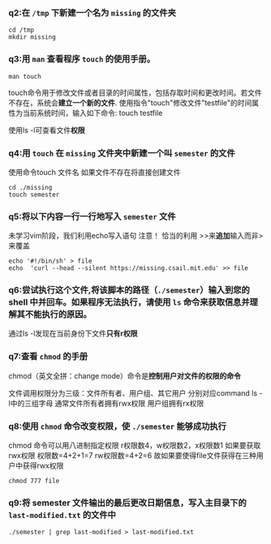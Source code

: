 ### q2:在 `/tmp` 下新建一个名为 `missing` 的文件夹

```shell
cd /tmp
mkdir missing
```



### q3:用 `man` 查看程序 `touch` 的使用手册。

```shell
man touch
```

touch命令用于修改文件或者目录的时间属性，包括存取时间和更改时间。若文件不存在，系统会**建立一个新的文件**.
使用指令"touch"修改文件"testfile"的时间属性为当前系统时间，输入如下命令: touch testfile

使用ls -l可查看文件**权限**



### q4:用 `touch` 在 `missing` 文件夹中新建一个叫 `semester` 的文件

使用命令touch 文件名 如果文件不存在将直接创建文件

```shell
cd ./missing 
touch semester
```



### q5:将以下内容一行一行地写入 `semester` 文件

未学习vim阶段，我们利用echo写入语句
注意！ 恰当的利用 >>来**追加**输入而非>来覆盖

```shell
echo '#!/bin/sh' > file
echo  'curl --head --silent https://missing.csail.mit.edu' >> file
```



### q6:尝试执行这个文件,将该脚本的路径（`./semester`）输入到您的 shell 中并回车。如果程序无法执行，请使用 `ls` 命令来获取信息并理解其不能执行的原因。

通过ls -l发现在当前身份下文件**只有r权限**

### q7:查看 `chmod` 的手册

chmod（英文全拼：change mode）命令是**控制用户对文件的权限的命令**

文件调用权限分为三级：文件所有者、用户组、其它用户
分别对应command ls -l中的三组字母
通常文件所有者拥有rwx权限 用户组拥有rx权限

### q8:使用 `chmod` 命令改变权限，使 `./semester` 能够成功执行
chmod 命令可以用八进制指定权限
r权限数4，w权限数2，x权限数1
如果要获取rwx权限 权限数=4+2+1=7
rw权限数=4+2=6
故如果要使得file文件获得在三种用户中获得rwx权限

```shell
chmod 777 file
```

### q9:将 semester 文件输出的最后更改日期信息，写入主目录下的 `last-modified.txt` 的文件中

```shell
./semester | grep last-modified > last-modified.txt
```

